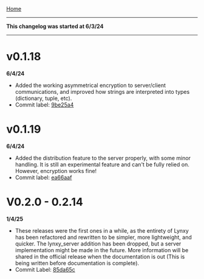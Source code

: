[Home](https://github.com/SketchedDoughnut/lynxy) <br>
***
**This changelog was started at 6/3/24**
***
# v0.1.18
**6/4/24**
- Added the working asymmetrical encryption to server/client communications, and improved how strings are interpreted into types (dictionary, tuple, etc).
- Commit label: [9be25a4](https://github.com/SketchedDoughnut/lynxy/tree/9be25a425ff833e5490de4871f6abd8daef7861b)

# v0.1.19
**6/4/24**
- Added the distribution feature to the server properly, with some minor handling. It is still an experimental feature and can't be fully relied on. However, encryption works fine!
- Commit label: [ea66aaf](https://github.com/SketchedDoughnut/lynxy/tree/ea66aaf00874fe0cd29bfe06b442dad93de62a41)

# V0.2.0 - 0.2.14
**1/4/25**
- These releases were the first ones in a while, as the entirety of Lynxy has been refactored and rewritten to be simpler, more lightweight, and quicker. The lynxy_server addition has been dropped, but a server implementation might be made in the future. More information will be shared in the official release when the documentation is out (This is being written before documentation is complete).
- Commit Label: [85da65c](https://github.com/SketchedDoughnut/lynxy/tree/85da65c59e60e8c78fe3d33704d09e4bb5be0eb3)
